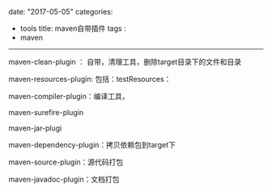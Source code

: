 date: "2017-05-05"
categories: 
  - tools
title: maven自带插件
tags : 
 - maven
---

maven-clean-plugin ： 自带，清理工具，删除target目录下的文件和目录

maven-resources-plugin:  包括：testResources：


maven-compiler-plugin：编译工具，

maven-surefire-plugin

maven-jar-plugi


maven-dependency-plugin：拷贝依赖包到target下


maven-source-plugin：源代码打包

maven-javadoc-plugin：文档打包

